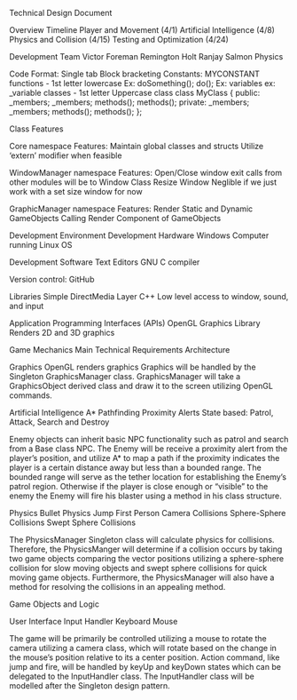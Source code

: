 Technical Design Document

Overview Timeline
Player and Movement (4/1)
Artificial Intelligence (4/8)
Physics and Collision   (4/15)
Testing and Optimization  (4/24)


Development Team
Victor Foreman
Remington Holt
Ranjay Salmon
    Physics


Code Format:
Single tab
Block bracketing
Constants: MYCONSTANT
functions - 1st letter lowercase
Ex: doSomething();
      do();
Ex:
variables
    ex:    _variable
classes - 1st letter Uppercase
class
    class MyClass
    {
        public:
            _members;
            _members;
             methods();
            methods();
        private:
            _members;
            _members;
            methods();
            methods();
    };

Class Features

Core namespace Features:
Maintain global classes and structs
Utilize ‘extern’ modifier when feasible 

WindowManager namespace Features:
Open/Close window
exit calls from other modules will be to Window Class
Resize Window 
Neglible if we just work with a set size window for now

GraphicManager namespace Features:
Render Static and Dynamic GameObjects
Calling Render Component of GameObjects





Development Environment
Development Hardware
    Windows Computer running Linux OS

Development Software
Text Editors
GNU C compiler

Version control: 
GitHub

Libraries
Simple DirectMedia Layer C++
Low level access to window, sound, and input

Application Programming Interfaces (APIs)
OpenGL Graphics Library
Renders 2D and 3D graphics


Game Mechanics
Main Technical Requirements
Architecture

Graphics
    OpenGL renders graphics
Graphics will be handled by the Singleton GraphicsManager class. GraphicsManager will take a GraphicsObject derived class and draw it to the screen utilizing OpenGL commands.


Artificial Intelligence
A* Pathfinding
Proximity Alerts
State based: Patrol, Attack, Search and Destroy

Enemy objects can inherit basic NPC functionality such as patrol and search from a Base class NPC. The Enemy will be receive a proximity alert from the player’s position, and utilize A* to map a path if the proximity indicates the player is a certain distance away but less than a bounded range. The bounded range will serve as the tether location for establishing the Enemy’s patrol region. Otherwise if the player is close enough or “visible” to the enemy the Enemy will fire his blaster using a method in his class structure.

Physics
Bullet Physics
Jump
First Person Camera Collisions
Sphere-Sphere Collisions
Swept Sphere Collisions

The PhysicsManager Singleton class will calculate physics for collisions. Therefore, the PhysicsManger will determine if a collision occurs by taking two game objects comparing the vector positions utilizing a sphere-sphere collision for slow moving objects and swept sphere collisions for quick moving game objects. Furthermore, the PhysicsManager will also have a method for resolving the collisions in an appealing method.

Game Objects and Logic

User Interface
Input Handler
Keyboard
Mouse

The game will be primarily be controlled utilizing a mouse to rotate the camera utilizing a camera class, which will rotate based on the change in the mouse’s position relative to its a center position. Action command, like jump and fire, will be handled by keyUp and keyDown states which can be delegated to the InputHandler class. The InputHandler class will be modelled after the Singleton design pattern.


